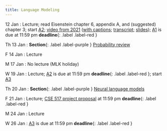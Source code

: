 ```yaml
---
title: Language Modeling
---
```


12 Jan
: Lecture; read Eisenstein chapter 6, appendix A, and (suggested) chapter 3;  start [A2](assets/docs/A2.pdf); [video from 2021](https://drive.google.com/file/d/1cK43rSzH491oI9NIrLlDAeP8P2F7LXTJ/view?usp=sharing) ([with captions](https://drive.google.com/file/d/17_YfmZPma6AwwjA5wuUSVzJjL6Nblcf1/view?usp=sharing); [transcript](https://drive.google.com/file/d/1hweCGRWzlIYqvN1uINPICtZp46KpOY1s/view?usp=sharing); [slides](https://drive.google.com/file/d/15xk-qyd3DFBLBYlTBDegfuZJKElJxuk4/view?usp=sharing)); [A1](assets/docs/A1.pdf) is due at 11:59 pm **deadline**{: .label .label-red }

Th 13 Jan
: **Section**{: .label .label-purple } [Probability review](#)

F 14 Jan
: Lecture

M 17 Jan
  : No lecture (MLK holiday)

W 19 Jan
: Lecture; [A2](assets/docs/A2.pdf) is due at 11:59 pm **deadline**{: .label .label-red }; start [A3](assets/docs/A3.pdf) 

Th 20 Jan
: **Section**{: .label .label-purple } [Neural language models](#)

F 21 Jan
: Lecture; [CSE 517 project proposal](assets/docs/project-517.pdf) at 11:59 pm  **deadline**{: .label .label-red }

M 24 Jan
: Lecture

W 26 Jan
: [A3](assets/docs/A3.pdf) is due at 11:59 pm **deadline**{: .label .label-red }
